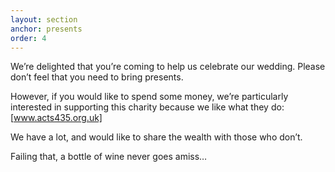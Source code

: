 ```yaml
---
layout: section
anchor: presents
order: 4
---
```

We’re delighted that you’re coming to help us celebrate our wedding.  Please don’t feel that you need to bring presents.

However, if you would like to spend some money, we’re particularly interested in supporting this charity because we like what they do: [www.acts435.org.uk]  

We have a lot, and would like to share the wealth with those who don’t.

Failing that, a bottle of wine never goes amiss…
